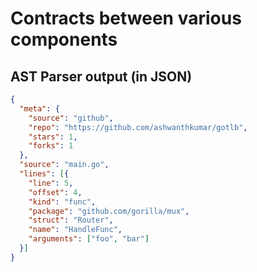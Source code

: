 # Contracts between various components

## AST Parser output (in JSON)
```json
{
  "meta": {
    "source": "github",
    "repo": "https://github.com/ashwanthkumar/gotlb",
    "stars": 1,
    "forks": 1
  },
  "source": "main.go",
  "lines": [{
    "line": 5,
    "offset": 4,
    "kind": "func",
    "package": "github.com/gorilla/mux",
    "struct": "Router",
    "name": "HandleFunc",
    "arguments": ["foo", "bar"]
  }]
}
```
